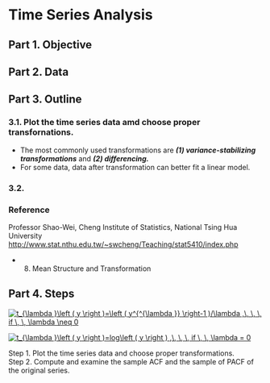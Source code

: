 # Time Series Analysis
## Part 1. Objective
## Part 2. Data
## Part 3. Outline
### 3.1. Plot the time series data amd choose proper transfornations.
- The most commonly used transformations are ***(1) variance-stabilizing transformations*** and ***(2) differencing.*** 
- For some data, data after transformation can better fit a linear model.
### 3.2. 

### Reference
Professor Shao-Wei, Cheng
Institute of Statistics, National Tsing Hua University
http://www.stat.nthu.edu.tw/~swcheng/Teaching/stat5410/index.php
- 08. Mean Structure and Transformation




## Part 4. Steps

<a href="https://www.codecogs.com/eqnedit.php?latex=t_{\lambda&space;}\left&space;(&space;y&space;\right&space;)=\left&space;(&space;y^{^{\lambda&space;}}&space;\right-1&space;)/\lambda&space;,\,&space;\,&space;\,&space;if&space;\,&space;\,&space;\lambda&space;\neq&space;0" target="_blank"><img src="https://latex.codecogs.com/gif.latex?t_{\lambda&space;}\left&space;(&space;y&space;\right&space;)=\left&space;(&space;y^{^{\lambda&space;}}&space;\right-1&space;)/\lambda&space;,\,&space;\,&space;\,&space;if&space;\,&space;\,&space;\lambda&space;\neq&space;0" title="t_{\lambda }\left ( y \right )=\left ( y^{^{\lambda }} \right-1 )/\lambda ,\, \, \, if \, \, \lambda \neq 0" /></a>

<a href="https://www.codecogs.com/eqnedit.php?latex=t_{\lambda&space;}\left&space;(&space;y&space;\right&space;)=log\left&space;(&space;y&space;\right&space;)&space;,\,&space;\,&space;\,&space;if&space;\,&space;\,&space;\lambda&space;=&space;0" target="_blank"><img src="https://latex.codecogs.com/gif.latex?t_{\lambda&space;}\left&space;(&space;y&space;\right&space;)=log\left&space;(&space;y&space;\right&space;)&space;,\,&space;\,&space;\,&space;if&space;\,&space;\,&space;\lambda&space;=&space;0" title="t_{\lambda }\left ( y \right )=log\left ( y \right ) ,\, \, \, if \, \, \lambda = 0" /></a>

Step 1. Plot the time series data and choose proper transformations.  
Step 2. Compute and examine the sample ACF and the sample of PACF of the original series.
